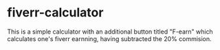 # fiverr-calculator
This is a simple calculator with an additional button titled "F-earn" which calculates one's fiverr earnning, having subtracted the 20% commision.
